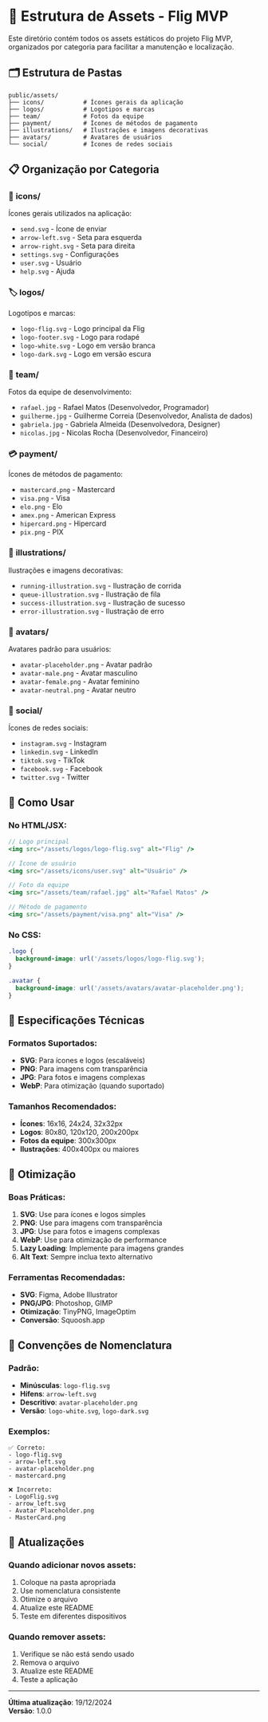 # 📁 Estrutura de Assets - Flig MVP

Este diretório contém todos os assets estáticos do projeto Flig MVP, organizados por categoria para facilitar a manutenção e localização.

## 🗂️ Estrutura de Pastas

```
public/assets/
├── icons/           # Ícones gerais da aplicação
├── logos/           # Logotipos e marcas
├── team/            # Fotos da equipe
├── payment/         # Ícones de métodos de pagamento
├── illustrations/   # Ilustrações e imagens decorativas
├── avatars/         # Avatares de usuários
└── social/          # Ícones de redes sociais
```

## 📋 Organização por Categoria

### 🎯 **icons/**
Ícones gerais utilizados na aplicação:
- `send.svg` - Ícone de enviar
- `arrow-left.svg` - Seta para esquerda
- `arrow-right.svg` - Seta para direita
- `settings.svg` - Configurações
- `user.svg` - Usuário
- `help.svg` - Ajuda

### 🏷️ **logos/**
Logotipos e marcas:
- `logo-flig.svg` - Logo principal da Flig
- `logo-footer.svg` - Logo para rodapé
- `logo-white.svg` - Logo em versão branca
- `logo-dark.svg` - Logo em versão escura

### 👥 **team/**
Fotos da equipe de desenvolvimento:
- `rafael.jpg` - Rafael Matos (Desenvolvedor, Programador)
- `guilherme.jpg` - Guilherme Correia (Desenvolvedor, Analista de dados)
- `gabriela.jpg` - Gabriela Almeida (Desenvolvedora, Designer)
- `nicolas.jpg` - Nicolas Rocha (Desenvolvedor, Financeiro)

### 💳 **payment/**
Ícones de métodos de pagamento:
- `mastercard.png` - Mastercard
- `visa.png` - Visa
- `elo.png` - Elo
- `amex.png` - American Express
- `hipercard.png` - Hipercard
- `pix.png` - PIX

### 🎨 **illustrations/**
Ilustrações e imagens decorativas:
- `running-illustration.svg` - Ilustração de corrida
- `queue-illustration.svg` - Ilustração de fila
- `success-illustration.svg` - Ilustração de sucesso
- `error-illustration.svg` - Ilustração de erro

### 👤 **avatars/**
Avatares padrão para usuários:
- `avatar-placeholder.png` - Avatar padrão
- `avatar-male.png` - Avatar masculino
- `avatar-female.png` - Avatar feminino
- `avatar-neutral.png` - Avatar neutro

### 📱 **social/**
Ícones de redes sociais:
- `instagram.svg` - Instagram
- `linkedin.svg` - LinkedIn
- `tiktok.svg` - TikTok
- `facebook.svg` - Facebook
- `twitter.svg` - Twitter

## 🔗 Como Usar

### No HTML/JSX:
```jsx
// Logo principal
<img src="/assets/logos/logo-flig.svg" alt="Flig" />

// Ícone de usuário
<img src="/assets/icons/user.svg" alt="Usuário" />

// Foto da equipe
<img src="/assets/team/rafael.jpg" alt="Rafael Matos" />

// Método de pagamento
<img src="/assets/payment/visa.png" alt="Visa" />
```

### No CSS:
```css
.logo {
  background-image: url('/assets/logos/logo-flig.svg');
}

.avatar {
  background-image: url('/assets/avatars/avatar-placeholder.png');
}
```

## 📏 Especificações Técnicas

### Formatos Suportados:
- **SVG**: Para ícones e logos (escaláveis)
- **PNG**: Para imagens com transparência
- **JPG**: Para fotos e imagens complexas
- **WebP**: Para otimização (quando suportado)

### Tamanhos Recomendados:
- **Ícones**: 16x16, 24x24, 32x32px
- **Logos**: 80x80, 120x120, 200x200px
- **Fotos da equipe**: 300x300px
- **Ilustrações**: 400x400px ou maiores

## 🚀 Otimização

### Boas Práticas:
1. **SVG**: Use para ícones e logos simples
2. **PNG**: Use para imagens com transparência
3. **JPG**: Use para fotos e imagens complexas
4. **WebP**: Use para otimização de performance
5. **Lazy Loading**: Implemente para imagens grandes
6. **Alt Text**: Sempre inclua texto alternativo

### Ferramentas Recomendadas:
- **SVG**: Figma, Adobe Illustrator
- **PNG/JPG**: Photoshop, GIMP
- **Otimização**: TinyPNG, ImageOptim
- **Conversão**: Squoosh.app

## 📝 Convenções de Nomenclatura

### Padrão:
- **Minúsculas**: `logo-flig.svg`
- **Hífens**: `arrow-left.svg`
- **Descritivo**: `avatar-placeholder.png`
- **Versão**: `logo-white.svg`, `logo-dark.svg`

### Exemplos:
```
✅ Correto:
- logo-flig.svg
- arrow-left.svg
- avatar-placeholder.png
- mastercard.png

❌ Incorreto:
- LogoFlig.svg
- arrow_left.svg
- Avatar Placeholder.png
- MasterCard.png
```

## 🔄 Atualizações

### Quando adicionar novos assets:
1. Coloque na pasta apropriada
2. Use nomenclatura consistente
3. Otimize o arquivo
4. Atualize este README
5. Teste em diferentes dispositivos

### Quando remover assets:
1. Verifique se não está sendo usado
2. Remova o arquivo
3. Atualize este README
4. Teste a aplicação

---

**Última atualização**: 19/12/2024  
**Versão**: 1.0.0
